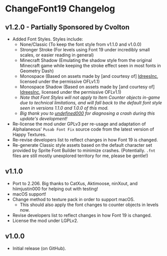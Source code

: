 # ChangeFont19 Changelog
## v1.2.0 - Partially Sponsored by Cvolton
- Added Font Styles. Styles include:
  - None/Classic (To keep the font style from v1.1.0 and v1.0.0)
  - Stronger Stroke (For levels using Font 19 under incredibly small scales, or easier reading in general)
  - Minecraft Shadow (Emulating the shadow style from the original Minecraft game while keeping the stroke effect seen in most fonts in Geometry Dash)
  - Monospace (Based on assets made by [and courtesy of] [IdreesInc](https://github.com/IdreesInc/Monocraft), licensed under the permissive OFLv1.1)
  - Monospace Shadow (Based on assets made by [and courtesy of] [IdreesInc](https://github.com/IdreesInc/Monocraft), licensed under the permissive OFLv1.1)
  - <cy>*Note that Font Styles will not apply to Item Counter objects in-game due to technical limitations, and will fall back to the default font style seen in versions 1.1.0 and 1.0.0 of this mod.*</c>
  - <cy>*Big thank you to [undefined000](https://github.com/undefined000) for diagnosing a crash during this update's development!*</c>
- Re-license the mod under GPLv3 per re-usage and adaptation of Alphalaneous' `Pusab Font Fix` source code from the latest version of Happy Textures.
- Re-revise developers list to reflect changes in how Font 19 is changed.
- Re-generate Classic style assets based on the default character set provided by Sprite Font Builder to minimize crashes. (Potentially. `.fnt` files are still mostly unexplored territory for me, please be gentle!) 
## v1.1.0
- Port to 2.206. Big thanks to CatXus, Aktimoose, ninXout, and hiimjustin000 for helping out with testing!
- macOS support!
- Change method to texture pack in order to support macOS.
  - This should also apply the font changes to counter objects in levels now.
- Revise developers list to reflect changes in how Font 19 is changed.
- License the mod under LGPLv2.
## v1.0.0
- Initial release (on GitHub).
